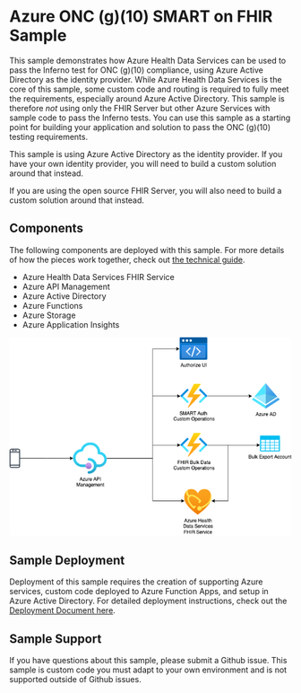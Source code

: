 # Azure ONC (g)(10) SMART on FHIR Sample

This sample demonstrates how Azure Health Data Services can be used to pass the Inferno test for ONC (g)(10) compliance, using Azure Active Directory as the identity provider. While Azure Health Data Services is the core of this sample, some custom code and routing is required to fully meet the requirements, especially around Azure Active Directory. This sample is therefore *not* using only the FHIR Server but other Azure Services with sample code to pass the Inferno tests. You can use this sample as a starting point for building your application and solution to pass the ONC (g)(10) testing requirements.

This sample is using Azure Active Directory as the identity provider. If you have your own identity provider, you will need to build a custom solution around that instead.

If you are using the open source FHIR Server, you will also need to build a custom solution around that instead.

## Components

The following components are deployed with this sample. For more details of how the pieces work together, check out [the technical guide](./docs/technical-guide.md).

- Azure Health Data Services FHIR Service
- Azure API Management
- Azure Active Directory
- Azure Functions
- Azure Storage
- Azure Application Insights

![](./docs/images/overview-architecture.png)

## Sample Deployment

Deployment of this sample requires the creation of supporting Azure services, custom code deployed to Azure Function Apps, and setup in Azure Active Directory. For detailed deployment instructions, check out the [Deployment Document here](./docs/deployment.md).

## Sample Support

If you have questions about this sample, please submit a Github issue. This sample is custom code you must adapt to your own environment and is not supported outside of Github issues.